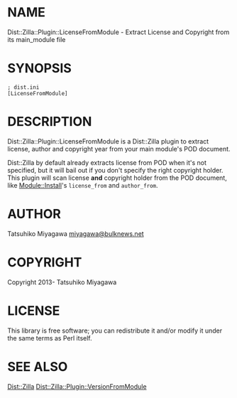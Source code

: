 # NAME

Dist::Zilla::Plugin::LicenseFromModule - Extract License and Copyright from its main\_module file

# SYNOPSIS

    ; dist.ini
    [LicenseFromModule]

# DESCRIPTION

Dist::Zilla::Plugin::LicenseFromModule is a Dist::Zilla plugin to
extract license, author and copyright year from your main module's POD
document.

Dist::Zilla by default already extracts license from POD when it's not
specified, but it will bail out if you don't specify the right
copyright holder. This plugin will scan license **and** copyright
holder from the POD document, like [Module::Install](https://metacpan.org/pod/Module::Install)'s
`license_from` and `author_from`.

# AUTHOR

Tatsuhiko Miyagawa <miyagawa@bulknews.net>

# COPYRIGHT

Copyright 2013- Tatsuhiko Miyagawa

# LICENSE

This library is free software; you can redistribute it and/or modify
it under the same terms as Perl itself.

# SEE ALSO

[Dist::Zilla](https://metacpan.org/pod/Dist::Zilla) [Dist::Zilla::Plugin::VersionFromModule](https://metacpan.org/pod/Dist::Zilla::Plugin::VersionFromModule)
